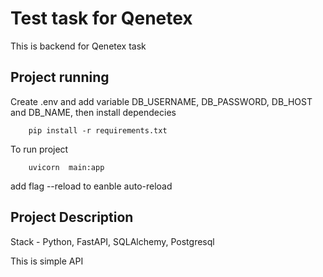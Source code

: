 # Test task for Qenetex

This is backend for Qenetex task

## Project running 

Create .env and add variable DB_USERNAME, DB_PASSWORD, DB_HOST and DB_NAME, then install dependecies
```
    pip install -r requirements.txt
```

To run project 
```
    uvicorn  main:app
```
add flag --reload to eanble auto-reload

## Project Description
Stack - Python, FastAPI, SQLAlchemy, Postgresql

This is simple API
